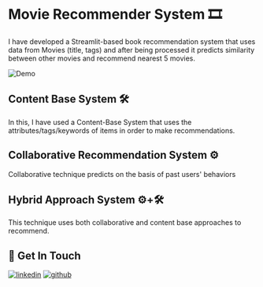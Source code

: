 # Movie Recommender System 🎞


I have developed a Streamlit-based book recommendation system that uses data from Movies (title, tags) and after being processed it predicts similarity between other movies and recommend nearest 5 movies.

![Demo](https://github.com/bilalansar3/Movie-Recommender-System/blob/main/cover.gif)

## Content Base System 🛠

In this, I have used a Content-Base System that uses the attributes/tags/keywords of items in order to make recommendations.

## Collaborative Recommendation System ⚙

Collaborative technique predicts on the basis of past users' behaviors

## Hybrid Approach System ⚙+🛠

This technique uses both collaborative and content base approaches to recommend.


## 🔗 Get In Touch

[![linkedin](https://img.shields.io/badge/linkedin-0A66C2?style=for-the-badge&logo=linkedin&logoColor=white)](https://www.linkedin.com/in/bilalahmad3/)
[![github](https://img.shields.io/badge/github-333333?style=for-the-badge&logo=github&logoColor=white)](https://github.com/bilalansar3)
